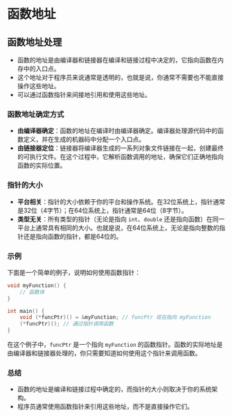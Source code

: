 # 函数地址

## 函数地址处理
- 函数的地址是由编译器和链接器在编译和链接过程中决定的，它指向函数在内存中的入口点。
- 这个地址对于程序员来说通常是透明的，也就是说，你通常不需要也不能直接操作这些地址。
- 可以通过函数指针来间接地引用和使用这些地址。

### 函数地址确定方式

- **由编译器确定**：函数的地址在编译时由编译器确定。编译器处理源代码中的函数定义，并在生成的机器码中分配一个入口点。
- **由链接器定位**：链接器将编译器生成的一系列对象文件链接在一起，创建最终的可执行文件。在这个过程中，它解析函数调用的地址，确保它们正确地指向函数的实际位置。

### 指针的大小

- **平台相关**：指针的大小依赖于你的平台和操作系统。在32位系统上，指针通常是32位（4字节）；在64位系统上，指针通常是64位（8字节）。
- **类型无关**：所有类型的指针（无论是指向 `int`、`double` 还是指向函数）在同一平台上通常具有相同的大小。也就是说，在64位系统上，无论是指向整数的指针还是指向函数的指针，都是64位的。

### 示例

下面是一个简单的例子，说明如何使用函数指针：

```C++
void myFunction() {
    // 函数体
}

int main() {
    void (*funcPtr)() = &myFunction; // funcPtr 现在指向 myFunction
    (*funcPtr)(); // 通过指针调用函数
}
```

在这个例子中，`funcPtr` 是一个指向 `myFunction` 的函数指针。函数的实际地址是由编译器和链接器处理的，你只需要知道如何使用这个指针来调用函数。

### 总结

- 函数的地址是编译和链接过程中确定的，而指针的大小则取决于你的系统架构。
- 程序员通常使用函数指针来引用这些地址，而不是直接操作它们。
